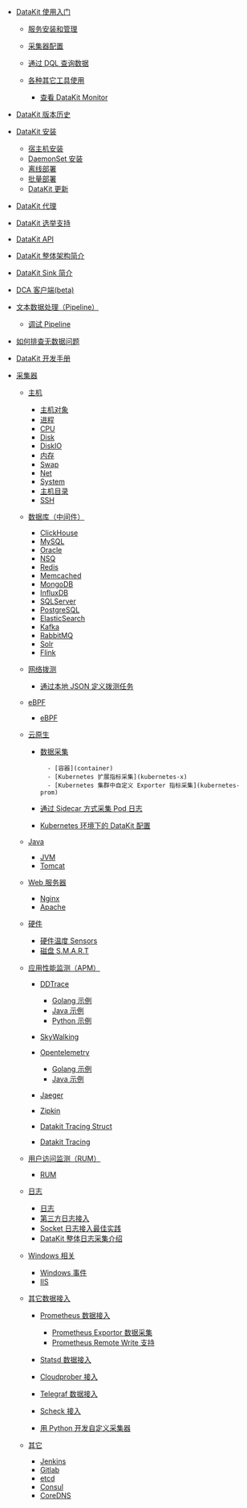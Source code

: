 - [DataKit 使用入门]()

  - [服务安装和管理](datakit-service-how-to)

  - [采集器配置](datakit-conf-how-to)

  - [通过 DQL 查询数据](datakit-dql-how-to)
  - [各种其它工具使用](datakit-tools-how-to)

    - [查看 DataKit Monitor](datakit-monitor)

- [DataKit 版本历史](changelog)

- [DataKit 安装]()

  - [宿主机安装](datakit-install)
  - [DaemonSet 安装](datakit-daemonset-deploy)
  - [离线部署](datakit-offline-install)
  - [批量部署](datakit-batch-deploy)
  - [DataKit 更新](datakit-update)

- [DataKit 代理](proxy)
- [DataKit 选举支持](election)
- [DataKit API](apis)
- [DataKit 整体架构简介](datakit-arch)
- [DataKit Sink 简介](datakit-sink)
- [DCA 客户端(beta)](dca)
- [文本数据处理（Pipeline）](pipeline)
  - [调试 Pipeline](datakit-pl-how-to)
- [如何排查无数据问题](why-no-data)
- [DataKit 开发手册](development)

- [采集器]()

  - [主机]()

    - [主机对象](hostobject)
    - [进程](host_processes)
    - [CPU](cpu)
    - [Disk](disk)
    - [DiskIO](diskio)
    - [内存](mem)
    - [Swap](swap)
    - [Net](net)
    - [System](system)
    - [主机目录](hostdir)
    - [SSH](ssh)

  - [数据库（中间件）]()

    - [ClickHouse](clickhousev1)
    - [MySQL](mysql)
    - [Oracle](oracle)
    - [NSQ](nsq)
    - [Redis](redis)
    - [Memcached](memcached)
    - [MongoDB](mongodb)
    - [InfluxDB](influxdb)
    - [SQLServer](sqlserver)
    - [PostgreSQL](postgresql)
    - [ElasticSearch](elasticsearch)
    - [Kafka](kafka)
    - [RabbitMQ](rabbitmq)
    - [Solr](solr)
    - [Flink](flinkv1)


  - [网络拨测](dialtesting)

    - [通过本地 JSON 定义拨测任务](dialtesting_json)

  - [eBPF]()

    - [eBPF](ebpf)

  - [云原生]()

    - [数据采集]()

			- [容器](container)
			- [Kubernetes 扩展指标采集](kubernetes-x)
			- [Kubernetes 集群中自定义 Exporter 指标采集](kubernetes-prom)

    - [通过 Sidecar 方式采集 Pod 日志](logfwd)
    - [Kubernetes 环境下的 DataKit 配置](k8s-config-how-to)

  - [Java]()

    - [JVM](jvm)
    - [Tomcat](tomcat)

  - [Web 服务器]()

    - [Nginx](nginx)
    - [Apache](apache)

  - [硬件]()

    - [硬件温度 Sensors](sensors)
    - [磁盘 S.M.A.R.T](smart)

  - [应用性能监测（APM）]()

    - [DDTrace](ddtrace)
      - [Golang 示例](ddtrace-golang)
      - [Java 示例](ddtrace-java)
      - [Python 示例](ddtrace-python)
    - [SkyWalking](skywalking)

    - [Opentelemetry](opentelemetry)
      - [Golang 示例](opentelemetry-go)
      - [Java 示例](opentelemetry-java)

    - [Jaeger](jaeger)
    - [Zipkin](zipkin)

    - [Datakit Tracing Struct](datakit-tracing-struct)
    - [Datakit Tracing](datakit-tracing)

  - [用户访问监测（RUM）]()

    - [RUM](rum)

  - [日志]()

    - [日志](logging)
    - [第三方日志接入](logstreaming)
    - [Socket 日志接入最佳实践](logging_socket)
    - [DataKit 整体日志采集介绍](datakit-logging)

  - [Windows 相关]()

    - [Windows 事件](windows_event)
    - [IIS](iis)

  - [其它数据接入]()

    - [Prometheus 数据接入]()

      - [Prometheus Exportor 数据采集](prom)
      - [Prometheus Remote Write 支持](prom_remote_write)

    - [Statsd 数据接入](statsd)
    - [Cloudprober 接入](cloudprober)
    - [Telegraf 数据接入](telegraf)
    - [Scheck 接入](sec-checker)
    - [用 Python 开发自定义采集器](pythond)

  - [其它]()
    - [Jenkins](jenkins)
    - [Gitlab](gitlab)
    - [etcd](etcd)
    - [Consul](consul)
    - [CoreDNS](coredns)
